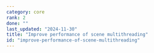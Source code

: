 ```yaml
---
category: core
rank: 2
done: ""
last_updated: "2024-11-30"
title: "Improve performance of scene multithreading"
id: "improve-performance-of-scene-multithreading"
---
```

